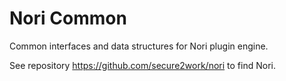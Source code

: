 # Nori Common

Common interfaces and data structures for Nori plugin engine.


See repository https://github.com/secure2work/nori to find Nori.